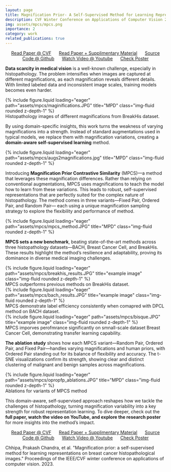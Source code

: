 ```yaml
---
layout: page
title: Magnification Prior- A Self-Supervised Method for Learning Representations on Breast Cancer Histopathological Images
description: CVF Winter Conference on Applications of Computer Vision 2023
img: assets/mpcs/mpcs.png
importance: 2
category: work
related_publications: true
---
```

<p align="center">
    <a href="https://openaccess.thecvf.com/content/WACV2023/papers/Chhipa_Magnification_Prior_A_Self-Supervised_Method_for_Learning_Representations_on_Breast_WACV_2023_paper.pdf" style="margin-right: 20px;">Read Paper @ CVF</a>
    <a href="https://arxiv.org/pdf/2203.07707" style="margin-right: 20px;">Read Paper + Supplimentary Material</a>
    <a href="https://github.com/prakashchhipa/Magnification-Prior-Self-Supervised-Method" style="margin-right: 20px;">Source Code @ Github</a>
    <a href="https://www.youtube.com/watch?v=z9_mjW2JStQ" style="margin-right: 20px;">Watch Video @ Youtube</a>
    <a href="https://github.com/prakashchhipa/Magnification-Prior-Self-Supervised-Method/blob/main/figures/poster.PNG">Check Poster</a>
</p>

**Data scarcity in medical vision** is a well-known challenge, especially in histopathology. The problem intensifies when images are captured at different magnifications, as each magnification reveals different details. With limited labeled data and inconsistent image scales, training models becomes even harder. 

<div class="row">
    <div class="col-sm mt-3 mt-md-0">
        {% include figure.liquid loading="eager" path="assets/mpcs/maginifications.JPG" title="MPD" class="img-fluid rounded z-depth-1" %}
    </div>
</div>
<div class="caption">
    Histopathology images of different magnifications from BreakHis dataset. 
</div>

By using domain-specific insights, this work turns the weakness of varying magnifications into a strength. Instead of standard augmentations used in typical models, we replace them with magnification variations, creating a **domain-aware self-supervised learning** method.

<div class="row">
    <div class="col-sm mt-3 mt-md-0">
        {% include figure.liquid loading="eager" path="assets/mpcs/augs2magnifications.jpg" title="MPD" class="img-fluid rounded z-depth-1" %}
    </div>
</div>

Introducing **Magnification Prior Contrastive Similarity** (MPCS)—a method that leverages these magnification differences. Rather than relying on conventional augmentations, MPCS uses magnifications to teach the model how to learn from these variations. This leads to robust, self-supervised representations that are perfectly suited for the complex nature of histopathology. The method comes in three variants—Fixed Pair, Ordered Pair, and Random Pair— each using a unique magnification sampling strategy to explore the flexibility and performance of method.

<div class="row">
    <div class="col-sm mt-3 mt-md-0">
        {% include figure.liquid loading="eager" path="assets/mpcs/mpcs_method.JPG" title="MPD" class="img-fluid rounded z-depth-1" %}
    </div>
</div>

**MPCS sets a new benchmark**, beating state-of-the-art methods across three histopathology datasets—BACH, Breast Cancer Cell, and BreakHis. These results highlight the method’s resilience and adaptability, proving its dominance in diverse medical imaging challenges.

<div class="row">
    <div class="col-sm mt-3 mt-md-0">
        {% include figure.liquid loading="eager" path="assets/mpcs/breakhis_results.JPG" title="example image" class="img-fluid rounded z-depth-1" %}
    </div>
</div>
<div class="caption">
    MPCS outperforms previous methods on BreakHis dataset. 
</div>

<div class="row">
    <div class="col-sm mt-3 mt-md-0">
        {% include figure.liquid loading="eager" path="assets/mpcs/bach_results.JPG" title="example image" class="img-fluid rounded z-depth-1" %}
    </div>
</div>
<div class="caption">
    MPCS demonstrate label efficiency consistently when comapred with DPCL method on BACH dataset. 
</div>

<div class="row">
    <div class="col-sm mt-3 mt-md-0">
        {% include figure.liquid loading="eager" path="assets/mpcs/bisque.JPG" title="example image" class="img-fluid rounded z-depth-1" %}
    </div>
</div>
<div class="caption">
    MPCS imporves perofmrance significantly on smnall-scale dataset Breast Cancer Cell, demonstrating transfer learning capability. 
</div>

**The ablation study** shows how each MPCS variant—Random Pair, Ordered Pair, and Fixed Pair—handles varying magnifications and human priors, with Ordered Pair standing out for its balance of flexibility and accuracy. The t-SNE visualizations confirm its strength, showing clear and distinct clustering of malignant and benign samples across magnifications.

<div class="row">
    <div class="col-sm mt-3 mt-md-0">
        {% include figure.liquid loading="eager" path="assets/mpcs/opropfp_ablations.JPG" title="MPD" class="img-fluid rounded z-depth-1" %}
    </div>
</div>
<div class="caption">
    Ablations for variants of MPCS method 
</div>

This domain-aware, self-supervised approach reshapes how we tackle the challenges of histopathology, turning magnification variability into a key strength for robust representation learning. To dive deeper, check out the **full paper, watch the video on YouTube, and explore the research poster** for more insights into the method’s impact.

<p align="center">
    <a href="https://openaccess.thecvf.com/content/WACV2023/papers/Chhipa_Magnification_Prior_A_Self-Supervised_Method_for_Learning_Representations_on_Breast_WACV_2023_paper.pdf" style="margin-right: 20px;">Read Paper @ CVF</a>
    <a href="https://arxiv.org/pdf/2203.07707" style="margin-right: 20px;">Read Paper + Supplimentary Material</a>
    <a href="https://github.com/prakashchhipa/Magnification-Prior-Self-Supervised-Method" style="margin-right: 20px;">Source Code @ Github</a>
    <a href="https://www.youtube.com/watch?v=z9_mjW2JStQ" style="margin-right: 20px;">Watch Video @ Youtube</a>
    <a href="https://github.com/prakashchhipa/Magnification-Prior-Self-Supervised-Method/blob/main/figures/poster.PNG">Check Poster</a>
</p>

Chhipa, Prakash Chandra, et al. "Magnification prior: a self-supervised method for learning representations on breast cancer histopathological images." Proceedings of the IEEE/CVF winter conference on applications of computer vision. 2023.
